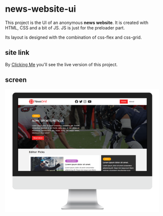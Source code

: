 # news-website-ui

This project is the UI of an anonymous **news website**. It is created with HTML, CSS and a bit of JS. JS is just for the preloader part.

Its layout is designed with the combination of css-flex and css-grid.

## site link

By [Clicking Me](https://msarmadqadeer.github.io/news-website-ui/) you'll see the live version of this project.

## screen

![](./images/screen.png)
